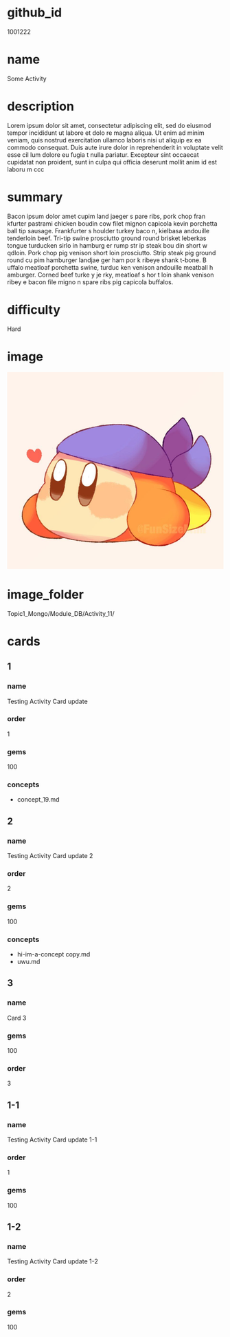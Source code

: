 # github_id
1001222

# name
Some Activity

# description
Lorem ipsum dolor sit amet, consectetur adipiscing elit, sed do eiusmod tempor incididunt ut labore et dolo  re magna aliqua. Ut enim ad minim veniam, quis nostrud exercitation ullamco laboris nisi ut aliquip ex ea commodo consequat. Duis aute irure dolor in reprehenderit in voluptate velit esse cil lum dolore eu fugia t nulla pariatur. Excepteur sint occaecat cupidatat non proident, sunt in culpa qui officia deserunt mollit anim id est laboru  m ccc    
  
# summary
Bacon ipsum dolor amet cupim land jaeger s pare ribs, pork chop fran kfurter pastrami chicken boudin cow filet mignon capicola kevin porchetta ball tip sausage. Frankfurter s houlder turkey baco  n, kielbasa andouille tenderloin beef. Tri-tip swine prosciutto ground round brisket leberkas tongue turducken  sirlo in hamburg er rump  str    ip    steak bou   din short w qdloin. Pork chop pig venison short loin prosciutto. Strip steak pig ground round cu pim hamburger landjae  ger ham por k ribeye  shank t-bone. B uffalo meatloaf porchetta  swine, turduc   ken venison andouille meatball h amburger. Corned beef turke  y je rky, meatloaf    s hor t loin shank venison ribey e bacon file  migno n spare ribs pig capicola buffalos.        

# difficulty
Hard

# image
<img src="images/bandanna.jpg">

# image_folder
Topic1_Mongo/Module_DB/Activity_11/

# cards
 
## 1

### name
Testing Activity Card update

### order
1 

### gems
100

### concepts
* concept_19.md

## 2

### name
Testing Activity Card update 2

### order
2

### gems
100

### concepts
* hi-im-a-concept copy.md
* uwu.md

## 3

### name
Card 3

### gems
100

### order
3

## 1-1

### name
Testing Activity Card update 1-1

### order
1

### gems
100

## 1-2

### name
Testing Activity Card update 1-2

### order
2

### gems
100 